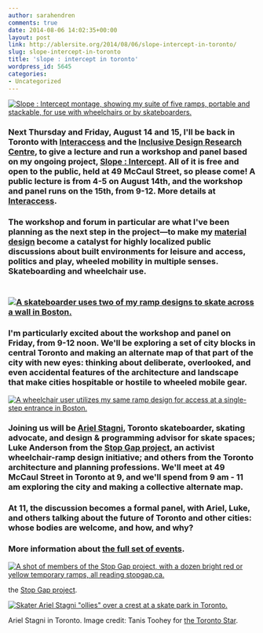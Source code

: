 ```yaml
---
author: sarahendren
comments: true
date: 2014-08-06 14:02:35+00:00
layout: post
link: http://ablersite.org/2014/08/06/slope-intercept-in-toronto/
slug: slope-intercept-in-toronto
title: 'slope : intercept in toronto'
wordpress_id: 5645
categories:
- Uncategorized
---
```


[![Slope : Intercept montage, showing my suite of five ramps, portable and stackable, for use with wheelchairs or by skateboarders.](http://ablersite.files.wordpress.com/2012/09/montage.jpg)](http://ablersite.files.wordpress.com/2012/09/montage.jpg)


### Next Thursday and Friday, August 14 and 15, I'll be back in Toronto with [Interaccess](http://interaccess.org/) and the [Inclusive Design Research Centre](http://idrc.ocad.ca/), to give a lecture and run a workshop and panel based on my ongoing project, [Slope : Intercept](http://slopeintercept.org/). All of it is free and open to the public, held at 49 McCaul Street, so please come! A public lecture is from 4-5 on August 14th, and the workshop and panel runs on the 15th, from 9-12. More details at [Interaccess](http://interaccess.org/blog/2014/jul/waking-machines-assistive-technologies-and-prosthetic-agency).




### The workshop and forum in particular are what I've been planning as the next step in the project—to make my [material design](http://slopeintercept.org/suite-of-5-boston-2013/) become a catalyst for highly localized public discussions about built environments for leisure and access, politics and play, wheeled mobility in multiple senses. Skateboarding and wheelchair use.




###  [![A skateboarder uses two of my ramp designs to skate across a wall in Boston.](http://ablersite.files.wordpress.com/2013/12/ramp_skater_wall_2_web.jpg)](http://ablersite.files.wordpress.com/2013/12/ramp_skater_wall_2_web.jpg)




### I'm particularly excited about the workshop and panel on Friday, from 9-12 noon. We'll be exploring a set of city blocks in central Toronto and making an alternate map of that part of the city with new eyes: thinking about deliberate, overlooked, and even accidental features of the architecture and landscape that make cities hospitable or hostile to wheeled mobile gear.


[![A wheelchair user utilizes my same ramp design for access at a single-step  entrance in Boston.](http://ablersite.files.wordpress.com/2014/08/ramp_davis_wheelchair_ascendingweb.jpg)](https://ablersite.files.wordpress.com/2014/08/ramp_davis_wheelchair_ascendingweb.jpg)


### Joining us will be [Ariel Stagni](http://www.wcsk8.com/index.php?option=com_content&view=article&id=159:ariel-stagni&catid=25:staff-bios&Itemid=81), Toronto skateboarder, skating advocate, and design & programming advisor for skate spaces; Luke Anderson from the [Stop Gap project](http://stopgapblog.blogspot.com/), an activist wheelchair-ramp design initiative; and others from the Toronto architecture and planning professions. We'll meet at 49 McCaul Street in Toronto at 9, and we'll spend from 9 am - 11 am exploring the city and making a collective alternate map.




### At 11, the discussion becomes a formal panel, with Ariel, Luke, and others talking about the future of Toronto and other cities: whose bodies are welcome, and how, and why?




### More information about [the full set of events](http://interaccess.org/blog/2014/jul/waking-machines-assistive-technologies-and-prosthetic-agency).


[![A shot of members of the Stop Gap project, with a dozen bright red or yellow temporary ramps, all reading stopgap.ca.](http://ablersite.files.wordpress.com/2014/08/stratford-ramps.jpg)](https://ablersite.files.wordpress.com/2014/08/stratford-ramps.jpg)

the [Stop Gap project](http://stopgapblog.blogspot.com/).

[![Skater Ariel Stagni "ollies" over a crest at a skate park in Toronto.](http://ablersite.files.wordpress.com/2014/08/ariel-stagni.jpg)](https://ablersite.files.wordpress.com/2014/08/ariel-stagni.jpg)

Ariel Stagni in Toronto. Image credit: Tanis Toohey for [the Toronto Star](http://www.thestar.com/photos/toronto_star_photo_blog/2011/12/tannis-toohey-2011.html).
